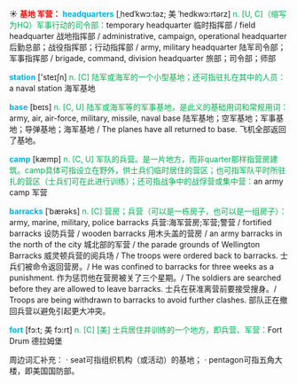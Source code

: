 ☀ <font color="red">**基地 军营：**</font>
<font color="sky blue">**headquarters**</font> [ˌhedˈkwɔ:təz; 美 ˈhedkwɔ:rtərz]
<font color="#00b050">n. [U, C]（缩写为HQ）军事行动的司令部：</font>temporary headquarter 临时指挥部 / field headquarter 战地指挥部 / administrative, campaign, operational headquarter 后勤总部；战役指挥部；行动指挥部 / army, military headquarter 陆军司令部；军事指挥部 / brigade, command, division headquarter 旅部；司令部；师部 

<font color="sky blue">**station**</font> ['steɪʃn] 
<font color="#00b050">n. [C] 陆军或海军的一个小型基地；还可指驻扎在其中的人员：</font>a naval station 海军基地

<font color="sky blue">**base**</font> [beɪs] 
<font color="#00b050">n. [C, U] 陆军或海军等的军事基地，是此义的基础用词和常规用词：</font>army, air, air-force, military, missile, naval base 陆军基地；空军基地；军事基地；导弹基地；海军基地 / The planes have all returned to base. 飞机全部返回了基地。

<font color="sky blue">**camp**</font> [kæmp] 
<font color="#00b050">n. [C, U] 军队的兵营。是一片地方，而非quarter那样指营房建筑。camp具体可指设立在野外，供士兵们临时居住的营区；也可指军队平时所驻扎的营区（士兵们可在此进行训练）；还可指战争中的战俘营或集中营：</font>an army camp 军营

<font color="sky blue">**barracks**</font> [ˈbærəks]
<font color="#00b050">n. [C] 营房；兵营（可以是一栋房子，也可以是一组房子）：</font>army, marine, military, police barracks 兵营∶海军营房;军营;警营 / fortified barracks 设防兵营 / wooden barracks 用木头盖的营房 / an army barracks in the north of the city 城北部的军营 / the parade grounds of Wellington Barracks 威灵顿兵营的阅兵场 / The troops were ordered back to barracks. 士兵们被命令返回营房。/ He was confined to barracks for three weeks as a punishment. 作为惩罚他在营房被关了三个星期。/ The soldiers are searched before they are allowed to leave barracks. 士兵在获准离营前要接受搜身。/ Troops are being withdrawn to barracks to avoid further clashes. 部队正在撤回兵营以避免引起更大冲突。
          
<font color="sky blue">**fort**</font> [fɔ:t; 美 fɔ:rt]
<font color="#00b050">n. [C] [美] 士兵居住并训练的一个地方，即兵营、军营：</font>Fort Drum 德拉姆堡

周边词汇补充：
· seat可指组织机构（或活动）的基地；
· pentagon可指五角大楼，即美国国防部。